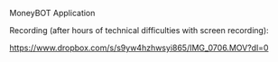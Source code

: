 MoneyBOT Application

Recording (after hours of technical difficulties with screen recording):

https://www.dropbox.com/s/s9yw4hzhwsyi865/IMG_0706.MOV?dl=0
